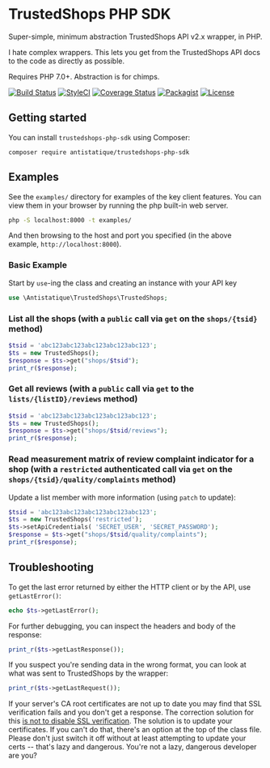 TrustedShops PHP SDK
=============

Super-simple, minimum abstraction TrustedShops API v2.x wrapper, in PHP.

I hate complex wrappers. This lets you get from the TrustedShops API docs to the code as directly as possible.

Requires PHP 7.0+. Abstraction is for chimps.

[![Build Status](https://travis-ci.org/antistatique/trustedshops-php-sdk.svg?branch=master)](https://travis-ci.org/antistatique/trustedshops-php-sdk)
[![StyleCI](https://github.styleci.io/repos/207270598/shield?branch=master)](https://github.styleci.io/repos/207270598)
[![Coverage Status](https://coveralls.io/repos/github/antistatique/trustedshops-php-sdk/badge.svg?branch=master)](https://coveralls.io/github/antistatique/trustedshops-php-sdk?branch=master)
[![Packagist](https://img.shields.io/packagist/dt/antistatique/trustedshops-php-sdk.svg?maxAge=2592000)](https://packagist.org/packages/antistatique/trustedshops-php-sdk)
[![License](https://poser.pugx.org/antistatique/trustedshops-php-sdk/license)](https://packagist.org/packages/antistatique/trustedshops-php-sdk)

Getting started
------------

You can install `trustedshops-php-sdk` using Composer:

```
composer require antistatique/trustedshops-php-sdk
```

Examples
--------

See the `examples/` directory for examples of the key client features. You can view them in your browser by running the php built-in web server.

```bash
php -S localhost:8000 -t examples/
```

And then browsing to the host and port you specified (in the above example, `http://localhost:8000`).

### Basic Example

Start by `use`-ing the class and creating an instance with your API key

```php
use \Antistatique\TrustedShops\TrustedShops;
```

### List all the shops (with a `public` call via `get` on the `shops/{tsid}` method)

```php
$tsid = 'abc123abc123abc123abc123abc123';
$ts = new TrustedShops();
$response = $ts->get("shops/$tsid");
print_r($response);
```

### Get all reviews (with a `public` call via `get` to the `lists/{listID}/reviews` method)

```php
$tsid = 'abc123abc123abc123abc123abc123';
$ts = new TrustedShops();
$response = $ts->get("shops/$tsid/reviews");
print_r($response);
```

### Read measurement matrix of review complaint indicator for a shop (with a `restricted` authenticated call via `get` on the `shops/{tsid}/quality/complaints` method)

Update a list member with more information (using `patch` to update):

```php
$tsid = 'abc123abc123abc123abc123abc123';
$ts = new TrustedShops('restricted');
$ts->setApiCredentials( 'SECRET_USER', 'SECRET_PASSWORD');
$response = $ts->get("shops/$tsid/quality/complaints");
print_r($response);
```

Troubleshooting
---------------

To get the last error returned by either the HTTP client or by the API, use `getLastError()`:

```php
echo $ts->getLastError();
```

For further debugging, you can inspect the headers and body of the response:

```php
print_r($ts->getLastResponse());
```

If you suspect you're sending data in the wrong format, you can look at what was sent to TrustedShops by the wrapper:

```php
print_r($ts->getLastRequest());
```

If your server's CA root certificates are not up to date you may find that SSL verification fails and you don't get a response. The correction solution for this [is not to disable SSL verification](http://snippets.webaware.com.au/howto/stop-turning-off-curlopt_ssl_verifypeer-and-fix-your-php-config/). The solution is to update your certificates. If you can't do that, there's an option at the top of the class file. Please don't just switch it off without at least attempting to update your certs -- that's lazy and dangerous. You're not a lazy, dangerous developer are you?
